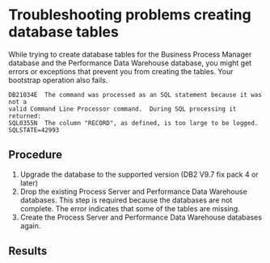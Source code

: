 # Troubleshooting problems creating database tables

While trying to create database tables
for the Business Process Manager database and the Performance Data
Warehouse database, you might get errors or exceptions that prevent
you from creating the tables. Your bootstrap operation also fails.

```
DB21034E  The command was processed as an SQL statement because it was not a
valid Command Line Processor command.  During SQL processing it returned:
SQL0355N  The column "RECORD", as defined, is too large to be logged.
SQLSTATE=42993
```

## Procedure

1. Upgrade the database to the supported version (DB2 V9.7 fix pack 4 or later)
2. Drop the existing Process Server and Performance Data Warehouse
databases. This step is required because the databases
are not complete. The error indicates that some of the tables are
missing.
3. Create the  Process Server and Performance Data Warehouse
databases again.

## Results